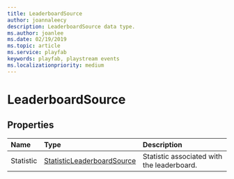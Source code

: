 ```yaml
---
title: LeaderboardSource
author: joannaleecy
description: LeaderboardSource data type.
ms.author: joanlee
ms.date: 02/19/2019
ms.topic: article
ms.service: playfab
keywords: playfab, playstream events
ms.localizationpriority: medium
---
```


# LeaderboardSource

## Properties

|Name|Type|Description|
| :--------------------|:-------------------|:----------------------|
|Statistic|[StatisticLeaderboardSource](statisticleaderboardsource.md)|Statistic associated with the leaderboard.|

